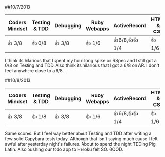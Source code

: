 ##10/7/2013

| Coders Mindset | Testing & TDD | Debugging  | Ruby Webapps | ActiveRecord         | HTML & CSS |
| -------------- | ------------- | ---------  | ------------ | -------------------- | ---------- |
|   :+1: 3/8     |    :+1: 0/8   |  :+1: 3/8  |   :+1: 1/6   | :+1:6/8,:+1::+1: 1/4 |  :+1: 1/6  |

I think its hilarious that I spent my hour long spike on RSpec and I still got a 0/8 on Testing
and TDD. Also think its hilarious that I got a 6/8 on AR. I don't feel anywhere close to a 6/8. 


##10/8/2013

| Coders Mindset | Testing & TDD | Debugging  | Ruby Webapps | ActiveRecord         | HTML & CSS |
| -------------- | ------------- | ---------  | ------------ | -------------------- | ---------- |
|   :+1: 3/8     |    :+1: 1/8   |  :+1: 3/8  |   :+1: 1/6   | :+1:6/8,:+1::+1: 1/4 |  :+1: 1/6  |

Same scores. But I feel way better about Testing and TDD after writing a few solid Capybara tests today. 
Although that isn't saying much cause I felt awful after yesterday night's failures. About to spend the
night TDDing Pig Latin. Also pushing our todo app to Heroku felt SO. GOOD. 
